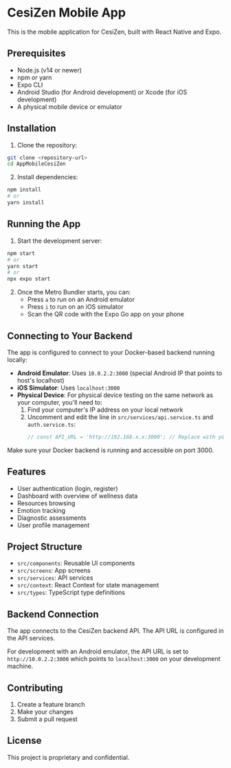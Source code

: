 # CesiZen Mobile App

This is the mobile application for CesiZen, built with React Native and Expo.

## Prerequisites

- Node.js (v14 or newer)
- npm or yarn
- Expo CLI
- Android Studio (for Android development) or Xcode (for iOS development)
- A physical mobile device or emulator

## Installation

1. Clone the repository:
```bash
git clone <repository-url>
cd AppMobileCesiZen
```

2. Install dependencies:
```bash
npm install
# or
yarn install
```

## Running the App

1. Start the development server:
```bash
npm start
# or
yarn start
# or
npx expo start
```

2. Once the Metro Bundler starts, you can:
   - Press `a` to run on an Android emulator
   - Press `i` to run on an iOS simulator
   - Scan the QR code with the Expo Go app on your phone

## Connecting to Your Backend

The app is configured to connect to your Docker-based backend running locally:

- **Android Emulator**: Uses `10.0.2.2:3000` (special Android IP that points to host's localhost)
- **iOS Simulator**: Uses `localhost:3000`
- **Physical Device**: For physical device testing on the same network as your computer, you'll need to:
  1. Find your computer's IP address on your local network
  2. Uncomment and edit the line in `src/services/api.service.ts` and `auth.service.ts`:
     ```javascript
     // const API_URL = 'http://192.168.x.x:3000'; // Replace with your actual IP
     ```

Make sure your Docker backend is running and accessible on port 3000.

## Features

- User authentication (login, register)
- Dashboard with overview of wellness data
- Resources browsing
- Emotion tracking
- Diagnostic assessments
- User profile management

## Project Structure

- `src/components`: Reusable UI components
- `src/screens`: App screens
- `src/services`: API services
- `src/context`: React Context for state management
- `src/types`: TypeScript type definitions

## Backend Connection

The app connects to the CesiZen backend API. The API URL is configured in the API services.

For development with an Android emulator, the API URL is set to `http://10.0.2.2:3000` which points to `localhost:3000` on your development machine.

## Contributing

1. Create a feature branch
2. Make your changes
3. Submit a pull request

## License

This project is proprietary and confidential. 